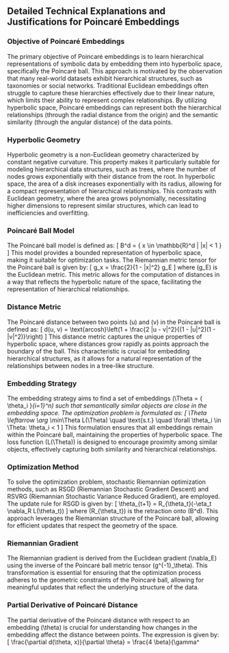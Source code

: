 ## Detailed Technical Explanations and Justifications for Poincaré Embeddings

### Objective of Poincaré Embeddings
The primary objective of Poincaré embeddings is to learn hierarchical representations of symbolic data by embedding them into hyperbolic space, specifically the Poincaré ball. This approach is motivated by the observation that many real-world datasets exhibit hierarchical structures, such as taxonomies or social networks. Traditional Euclidean embeddings often struggle to capture these hierarchies effectively due to their linear nature, which limits their ability to represent complex relationships. By utilizing hyperbolic space, Poincaré embeddings can represent both the hierarchical relationships (through the radial distance from the origin) and the semantic similarity (through the angular distance) of the data points.

### Hyperbolic Geometry
Hyperbolic geometry is a non-Euclidean geometry characterized by constant negative curvature. This property makes it particularly suitable for modeling hierarchical data structures, such as trees, where the number of nodes grows exponentially with their distance from the root. In hyperbolic space, the area of a disk increases exponentially with its radius, allowing for a compact representation of hierarchical relationships. This contrasts with Euclidean geometry, where the area grows polynomially, necessitating higher dimensions to represent similar structures, which can lead to inefficiencies and overfitting.

### Poincaré Ball Model
The Poincaré ball model is defined as:
\[
B^d = \{ x \in \mathbb{R}^d | \|x\| < 1 \}
\]
This model provides a bounded representation of hyperbolic space, making it suitable for optimization tasks. The Riemannian metric tensor for the Poincaré ball is given by:
\[
g_x = \frac{2}{1 - \|x\|^2} g_E
\]
where \(g_E\) is the Euclidean metric. This metric allows for the computation of distances in a way that reflects the hyperbolic nature of the space, facilitating the representation of hierarchical relationships.

### Distance Metric
The Poincaré distance between two points \(u\) and \(v\) in the Poincaré ball is defined as:
\[
d(u, v) = \text{arcosh}\left(1 + \frac{2 \|u - v\|^2}{(1 - \|u\|^2)(1 - \|v\|^2)}\right)
\]
This distance metric captures the unique properties of hyperbolic space, where distances grow rapidly as points approach the boundary of the ball. This characteristic is crucial for embedding hierarchical structures, as it allows for a natural representation of the relationships between nodes in a tree-like structure.

### Embedding Strategy
The embedding strategy aims to find a set of embeddings \(\Theta = \{ \theta_i \}_{i=1}^n\) such that semantically similar objects are close in the embedding space. The optimization problem is formulated as:
\[
\Theta \leftarrow \arg \min_\Theta L(\Theta) \quad \text{s.t.} \quad \forall \theta_i \in \Theta: \theta_i < 1
\]
This formulation ensures that all embeddings remain within the Poincaré ball, maintaining the properties of hyperbolic space. The loss function \(L(\Theta)\) is designed to encourage proximity among similar objects, effectively capturing both similarity and hierarchical relationships.

### Optimization Method
To solve the optimization problem, stochastic Riemannian optimization methods, such as RSGD (Riemannian Stochastic Gradient Descent) and RSVRG (Riemannian Stochastic Variance Reduced Gradient), are employed. The update rule for RSGD is given by:
\[
\theta_{t+1} = R_{\theta_t}(-\eta_t \nabla_R L(\theta_t))
\]
where \(R_{\theta_t}\) is the retraction onto \(B^d\). This approach leverages the Riemannian structure of the Poincaré ball, allowing for efficient updates that respect the geometry of the space.

### Riemannian Gradient
The Riemannian gradient is derived from the Euclidean gradient \(\nabla_E\) using the inverse of the Poincaré ball metric tensor \(g^{-1}_\theta\). This transformation is essential for ensuring that the optimization process adheres to the geometric constraints of the Poincaré ball, allowing for meaningful updates that reflect the underlying structure of the data.

### Partial Derivative of Poincaré Distance
The partial derivative of the Poincaré distance with respect to an embedding \(\theta\) is crucial for understanding how changes in the embedding affect the distance between points. The expression is given by:
\[
\frac{\partial d(\theta, x)}{\partial \theta} = \frac{4 \beta}{\gamma^